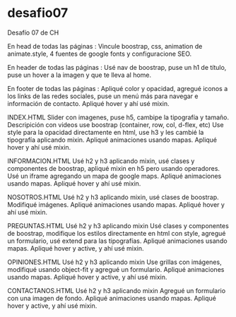 # desafio07
Desafío 07 de CH

En head de todas las páginas :
    Vincule boostrap, css, animation de animate.style, 4 fuentes de google fonts y configuracione SEO.

En header de todas las páginas :
    Usé nav de boostrap, puse un h1 de título, puse un hover a la imagen y que te lleva al home.

En footer de todas las páginas :
    Apliqué color y opacidad, agregué iconos a los links de las redes sociales, puse un menú más para navegar e información de contacto.
    Apliqué hover y ahí usé mixin.

INDEX.HTML
    Slider con imagenes, puse h5, cambipe la tipografía y tamaño.
    Descripición con videos use boostrap (container, row, col, d-flex, etc)
    Use style para la opacidad directamente en html, use h3 y les cambié la tipografía aplicando mixin.
    Apliqué animaciones usando mapas.
    Apliqué hover y ahí usé mixin.

INFORMACION.HTML
    Usé h2 y h3 aplicando mixin, usé clases y componentes de boostrap, apliqué mixin en h5 pero usando operadores. 
    Usé un iframe agregando un mapa de google maps.
    Apliqué animaciones usando mapas.
    Apliqué hover y ahí usé mixin.

NOSOTROS.HTML
    Usé h2 y h3 aplicando mixin, usé clases de boostrap. Modifiqué imágenes.
    Apliqué animaciones usando mapas.
    Apliqué hover y ahí usé mixin.
    
PREGUNTAS.HTML
    Usé h2 y h3 aplicando mixin
    Usé clases y componentes de boostrap, modifique los estilos directamente en html con style, agregué un formulario, usé extend para las tipografías.
    Apliqué animaciones usando mapas.
    Apliqué hover y active, y ahí usé mixin.

OPINIONES.HTML
    Usé h2 y h3 aplicando mixin
    Use grillas con imágenes, modifiqué usando object-fit y agregué un formulario.
    Apliqué animaciones usando mapas.
    Apliqué hover y active, y ahí usé mixin.

CONTACTANOS.HTML
    Usé h2 y h3 aplicando mixin
    Agregué un formulario con una imagen de fondo.
    Apliqué animaciones usando mapas.
    Apliqué hover y active, y ahí usé mixin.